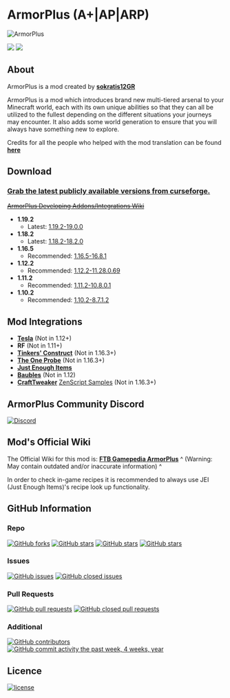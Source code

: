 # ArmorPlus (A+|AP|ARP)

![](https://raw.githubusercontent.com/sokratis12GR/ArmorPlus/1.12/headerimg.jpg "ArmorPlus")

[![](http://cf.way2muchnoise.eu/full_armorplus_downloads.svg)](https://smarturl.it/armorplus)
[![](http://cf.way2muchnoise.eu/versions/armorplus.svg)](https://smarturl.it/armorplus)

## About

ArmorPlus is a mod created by **[sokratis12GR](https://sokratis.space)**

ArmorPlus is a mod which introduces brand new multi-tiered arsenal to your Minecraft world, each with its own unique abilities so that they can all be utilized to the fullest depending on the different situations your journeys may encounter.
It also adds some world generation to ensure that you will always have something new to explore.

Credits for all the people who helped with the mod translation can be found **[here](./src/main/resources/assets/armorplus/lang/credits.md)**

## Download

### [Grab the latest publicly available versions from curseforge.](https://www.curseforge.com/minecraft/mc-mods/armorplus/files)

~~[ArmorPlus Developing Addons/Integrations Wiki](https://github.com/sokratis12GR/ArmorPlus/wiki)~~
* **1.19.2**
  * Latest: [1.19.2-19.0.0](https://www.curseforge.com/minecraft/mc-mods/armorplus/files/3924641)
* **1.18.2**
  * Latest: [1.18.2-18.2.0](https://www.curseforge.com/minecraft/mc-mods/armorplus/files/3933975)
* **1.16.5**
  * Recommended: [1.16.5-16.8.1](https://www.curseforge.com/minecraft/mc-mods/armorplus/files/3860026)
* **1.12.2**
  * Recommended: [1.12.2-11.28.0.69](https://www.curseforge.com/minecraft/mc-mods/armorplus/files/2952741)
* **1.11.2**
  * Recommended: [1.11.2-10.8.0.1](https://minecraft.curseforge.com/projects/armorplus/files/2473960)
* **1.10.2**
  * Recommended: [1.10.2-8.7.1.2](https://minecraft.curseforge.com/projects/armorplus/files/2431043)

## Mod Integrations

* **[Tesla](https://minecraft.curseforge.com/projects/tesla)** (Not in 1.12+)
* **RF** (Not in 1.11+)
* **[Tinkers' Construct](https://minecraft.curseforge.com/projects/tinkers-construct)** (Not in 1.16.3+)
* **[The One Probe](https://minecraft.curseforge.com/projects/the-one-probe)** (Not in 1.16.3+)
* **[Just Enough Items](https://minecraft.curseforge.com/projects/just-enough-items-jei)**
* **[Baubles](https://minecraft.curseforge.com/projects/baubles)** (Not in 1.12)
* **[CraftTweaker](https://minecraft.curseforge.com/projects/crafttweaker)** [ZenScript Samples](https://gist.github.com/sokratis12GR/4a56e48af0d49b5d832fb22ebc8ce56b) (Not in 1.16.3+)

## ArmorPlus Community Discord

[![Discord](https://img.shields.io/discord/275731168203243521.svg?style=flat&colorB=7289DA)](https://discord.gg/JCWbJvA )

## Mod's Official Wiki

The Official Wiki for this mod is: **[FTB Gamepedia ArmorPlus](https://ftb.fandom.com/wiki/ArmorPlus)** 
^ (Warning: May contain outdated and/or inaccurate information) ^

In order to check in-game recipes it is recommended to always use JEI (Just Enough Items)'s recipe look up functionality.

## GitHub Information

### Repo
[![GitHub forks](https://img.shields.io/github/forks/sokratis12gr/armorplus.svg?style=social&label=Fork)](https://github.com/sokratis12GR/ArmorPlus)
[![GitHub stars](https://img.shields.io/github/stars/sokratis12gr/armorplus.svg?style=social&label=Stars)](https://github.com/sokratis12GR/ArmorPlus)
[![GitHub stars](https://img.shields.io/github/watchers/sokratis12gr/armorplus.svg?style=social&label=Watch)](https://github.com/sokratis12GR/ArmorPlus)
[![GitHub stars](https://img.shields.io/github/followers/sokratis12gr.svg?style=social&label=Follow)](https://github.com/sokratis12GR)
### Issues
[![GitHub issues](https://img.shields.io/github/issues/sokratis12gr/armorplus.svg?colorB=green)]()
[![GitHub closed issues](https://img.shields.io/github/issues-closed/sokratis12gr/armorplus.svg?colorB=ff5900)]()
### Pull Requests
[![GitHub pull requests](https://img.shields.io/github/issues-pr/sokratis12gr/armorplus.svg?colorB=green)]()
[![GitHub closed pull requests](https://img.shields.io/github/issues-pr-closed/sokratis12gr/armorplus.svg?colorB=ff5900)]()
### Additional
[![GitHub contributors](https://img.shields.io/github/contributors/sokratis12gr/armorplus.svg)]()
[![GitHub commit activity the past week, 4 weeks, year](https://img.shields.io/github/commit-activity/y/sokratis12gr/armorplus.svg)]()

## Licence

[![license](https://img.shields.io/github/license/sokratis12GR/ArmorPlus.svg)](./LICENSE)
